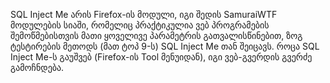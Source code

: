 SQL Inject Me არის Firefox-ის მოდული, იგი შედის SamuraiWTF მოდულების სიაში, რომელიც პრაქტიკულია ვებ პროგრამების შემოწმებისთვის მათი
ყოველივე პარამეტრის გათვალისწინებით, ზოგ ტესტირების მეთოდს (მათ ტოპ  9-ს) SQL Inject Me თან შეიცავს.
როცა SQL Inject Me-ს გაუშვებ (Firefox-ის Tool მენუიდან), იგი ვებ-გვერდის გვერძე გამოჩნდება.

